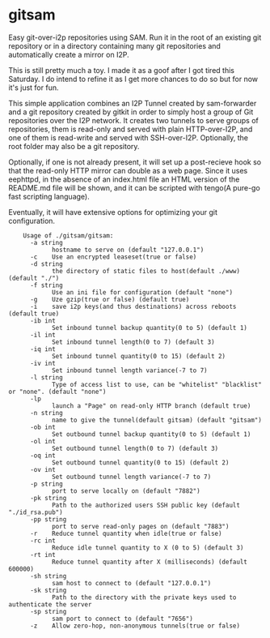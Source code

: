 gitsam
======

Easy git-over-i2p repositories using SAM. Run it in the root of an
existing git repository or in a directory containing many git repositories and
automatically create a mirror on I2P.

This is still pretty much a toy. I made it as a goof after I got tired this
Saturday. I do intend to refine it as I get more chances to do so but for now
it's just for fun.

This simple application combines an I2P Tunnel created by sam-forwarder and a
git repository created by gitkit in order to simply host a group of Git
repositories over the I2P network. It creates two tunnels to serve groups of
repositories, them is read-only and served with plain HTTP-over-I2P, and one of
them is read-write and served with SSH-over-I2P. Optionally, the root folder
may also be a git repository.

Optionally, if one is not already present, it will set up a post-recieve hook
so that the read-only HTTP mirror can double as a web page. Since it uses
eephttpd, in the absence of an index.html file an HTML version of the README.md
file will be shown, and it can be scripted with tengo(A pure-go fast scripting
language).

Eventually, it will have extensive options for optimizing your git configuration.


        Usage of ./gitsam/gitsam:
          -a string
                hostname to serve on (default "127.0.0.1")
          -c	Use an encrypted leaseset(true or false)
          -d string
                the directory of static files to host(default ./www) (default "./")
          -f string
                Use an ini file for configuration (default "none")
          -g	Uze gzip(true or false) (default true)
          -i	save i2p keys(and thus destinations) across reboots (default true)
          -ib int
                Set inbound tunnel backup quantity(0 to 5) (default 1)
          -il int
                Set inbound tunnel length(0 to 7) (default 3)
          -iq int
                Set inbound tunnel quantity(0 to 15) (default 2)
          -iv int
                Set inbound tunnel length variance(-7 to 7)
          -l string
                Type of access list to use, can be "whitelist" "blacklist" or "none". (default "none")
          -lp
                launch a "Page" on read-only HTTP branch (default true)
          -n string
                name to give the tunnel(default gitsam) (default "gitsam")
          -ob int
                Set outbound tunnel backup quantity(0 to 5) (default 1)
          -ol int
                Set outbound tunnel length(0 to 7) (default 3)
          -oq int
                Set outbound tunnel quantity(0 to 15) (default 2)
          -ov int
                Set outbound tunnel length variance(-7 to 7)
          -p string
                port to serve locally on (default "7882")
          -pk string
                Path to the authorized users SSH public key (default "./id_rsa.pub")
          -pp string
                port to serve read-only pages on (default "7883")
          -r	Reduce tunnel quantity when idle(true or false)
          -rc int
                Reduce idle tunnel quantity to X (0 to 5) (default 3)
          -rt int
                Reduce tunnel quantity after X (milliseconds) (default 600000)
          -sh string
                sam host to connect to (default "127.0.0.1")
          -sk string
                Path to the directory with the private keys used to authenticate the server
          -sp string
                sam port to connect to (default "7656")
          -z	Allow zero-hop, non-anonymous tunnels(true or false)
